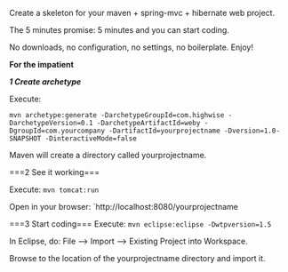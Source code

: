 Create a skeleton for your maven + spring-mvc + hibernate web project.

The 5 minutes promise: 5 minutes and you can start coding.

No downloads, no configuration, no settings, no boilerplate. Enjoy!

**For the impatient**

***1 Create archetype***

Execute:

`mvn archetype:generate -DarchetypeGroupId=com.highwise -DarchetypeVersion=0.1 -DarchetypeArtifactId=weby -DgroupId=com.yourcompany -DartifactId=yourprojectname -Dversion=1.0-SNAPSHOT -DinteractiveMode=false`

Maven will create a directory called yourprojectname.

===2 See it working===

Execute:
`mvn tomcat:run`

Open in your browser:
`http://localhost:8080/yourprojectname

===3 Start coding===
Execute:
`mvn eclipse:eclipse -Dwtpversion=1.5`

In Eclipse, do: File --> Import --> Existing Project into Workspace.

Browse to the location of the yourprojectname directory and import it.
